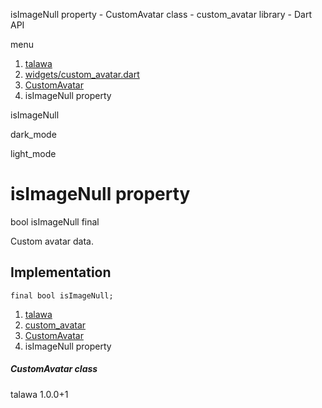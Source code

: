 




isImageNull property - CustomAvatar class - custom\_avatar library - Dart API







menu

1. [talawa](../../index.html)
2. [widgets/custom\_avatar.dart](../../widgets_custom_avatar/widgets_custom_avatar-library.html)
3. [CustomAvatar](../../widgets_custom_avatar/CustomAvatar-class.html)
4. isImageNull property

isImageNull


dark\_mode

light\_mode




# isImageNull property


bool
isImageNull
final

Custom avatar data.


## Implementation

```
final bool isImageNull;
```

 


1. [talawa](../../index.html)
2. [custom\_avatar](../../widgets_custom_avatar/widgets_custom_avatar-library.html)
3. [CustomAvatar](../../widgets_custom_avatar/CustomAvatar-class.html)
4. isImageNull property

##### CustomAvatar class





talawa
1.0.0+1






